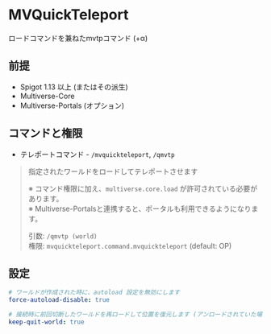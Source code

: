 # MVQuickTeleport
ロードコマンドを兼ねたmvtpコマンド (+α)

## 前提
- Spigot 1.13 以上 (またはその派生)
- Multiverse-Core
- Multiverse-Portals (オプション)

## コマンドと権限
- テレポートコマンド - `/mvquickteleport`, `/qmvtp`
> 指定されたワールドをロードしてテレポートさせます
> 
> ※ コマンド権限に加え、`multiverse.core.load` が許可されている必要があります。<br>
> ※ Multiverse-Portalsと連携すると、ポータルも利用できるようになります。
> 
> 引数: `/qmvtp (world)`<br>
> 権限: `mvquickteleport.command.mvquickteleport` (default: OP)<br>

## 設定
```yml
# ワールドが作成された時に、autoload 設定を無効にします
force-autoload-disable: true

# 接続時に前回切断したワールドを再ロードして位置を復元します (アンロードされていた場合のみ)
keep-quit-world: true
```

